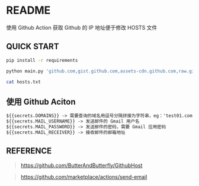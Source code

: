 # README

使用 Github Action 获取 Github 的 IP 地址便于修改 HOSTS 文件
## QUICK START

```bash
pip install -r requirements

python main.py 'github.com,gist.github.com,assets-cdn.github.com,raw.githubusercontent.com,gist.githubusercontent.com,cloud.githubusercontent.com,camo.githubusercontent.com,avatars.githubusercontent.com,avatars0.githubusercontent.com,avatars1.githubusercontent.com,avatars2.githubusercontent.com,avatars3.githubusercontent.com,avatars4.githubusercontent.com,avatars5.githubusercontent.com,avatars6.githubusercontent.com,avatars7.githubusercontent.com,avatars8.githubusercontent.com,avatars.githubusercontent.com,github.githubassets.com,user-images.githubusercontent.com,codeload.github.com,favicons.githubusercontent.com,marketplace-screenshots.githubusercontent.com,repository-images.githubusercontent.com,api.github.com'

cat hosts.txt
```

## 使用 Github Aciton

```txt
${{secrets.DOMAINS}} -> 需要查询的域名用逗号分隔拼接为字符串，eg：'test01.com,test02.com'
${{secrets.MAIL_USERNAME}} -> 发送邮件的 Gmail 用户名
${{secrets.MAIL_PASSWORD}} -> 发送邮件的密码，需要 Gmail 应用密码
${{secrets.MAIL_RECEIVER}} -> 接收邮件的邮箱地址
```

## REFERENCE

> https://github.com/ButterAndButterfly/GithubHost

> https://github.com/marketplace/actions/send-email